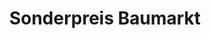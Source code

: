 ---
title: "Sonderpreis Baumarkt"
url: /bremen/sonderpreis-baumarkt-schragestrasse/
shop: Baumarkt
---